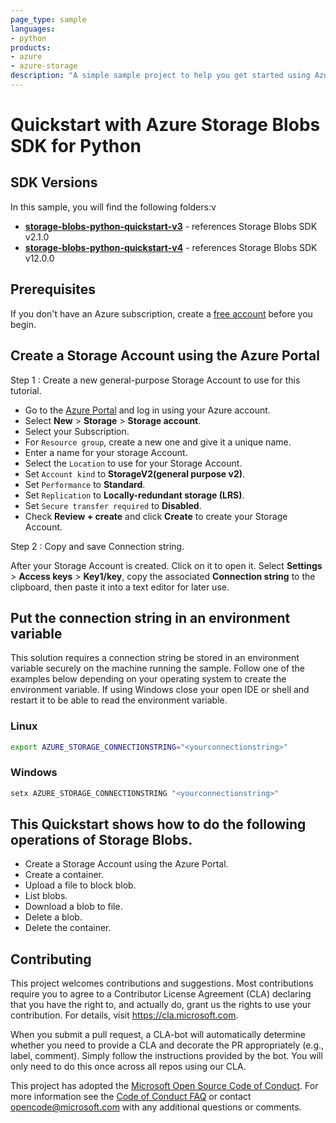 ```yaml
---
page_type: sample
languages:
- python
products:
- azure
- azure-storage
description: "A simple sample project to help you get started using Azure Storage with python as the development language."
---
```


# Quickstart with Azure Storage Blobs SDK for Python

## SDK Versions
In this sample, you will find the following folders:v
* **[storage-blobs-python-quickstart-v3](./storage-blobs-python-quickstart-v3)** - references Storage Blobs SDK v2.1.0
* **[storage-blobs-python-quickstart-v4](./storage-blobs-python-quickstart-v4)** - references Storage Blobs SDK v12.0.0

## Prerequisites
If you don't have an Azure subscription, create a [free account](https://azure.microsoft.com/free/?WT.mc_id=A261C142F) before you begin.

## Create a Storage Account using the Azure Portal

Step 1 : Create a new general-purpose Storage Account to use for this tutorial. 
 
*  Go to the [Azure Portal](https://portal.azure.com) and log in using your Azure account. 
*  Select **New** > **Storage** > **Storage account**. 
*  Select your Subscription. 
*  For `Resource group`, create a new one and give it a unique name. 
*  Enter a name for your storage Account.
*  Select the `Location` to use for your Storage Account.
*  Set `Account kind` to **StorageV2(general purpose v2)**.
*  Set `Performance` to **Standard**. 
*  Set `Replication` to **Locally-redundant storage (LRS)**.
*  Set `Secure transfer required` to **Disabled**.
*  Check **Review + create** and click **Create** to create your Storage Account. 
 
Step 2 : Copy and save Connection string.

After your Storage Account is created. Click on it to open it. 
Select **Settings** > **Access keys** > **Key1/key**, copy the associated **Connection string** to the clipboard, then paste it into a text editor for later use.

## Put the connection string in an environment variable

This solution requires a connection string be stored in an environment variable securely on the machine running the sample. Follow one of the examples below depending on your operating system to create the environment variable. If using Windows close your open IDE or shell and restart it to be able to read the environment variable.

### Linux

```bash
export AZURE_STORAGE_CONNECTIONSTRING="<yourconnectionstring>"
```

### Windows

```cmd
setx AZURE_STORAGE_CONNECTIONSTRING "<yourconnectionstring>"
```

## This Quickstart shows how to do the following operations of Storage Blobs.
- Create a Storage Account using the Azure Portal.
- Create a container.
- Upload a file to block blob.
- List blobs.
- Download a blob to file.
- Delete a blob.
- Delete the container.

## Contributing

This project welcomes contributions and suggestions.  Most contributions require you to agree to a
Contributor License Agreement (CLA) declaring that you have the right to, and actually do, grant us
the rights to use your contribution. For details, visit https://cla.microsoft.com.

When you submit a pull request, a CLA-bot will automatically determine whether you need to provide
a CLA and decorate the PR appropriately (e.g., label, comment). Simply follow the instructions
provided by the bot. You will only need to do this once across all repos using our CLA.

This project has adopted the [Microsoft Open Source Code of Conduct](https://opensource.microsoft.com/codeofconduct/).
For more information see the [Code of Conduct FAQ](https://opensource.microsoft.com/codeofconduct/faq/) or
contact [opencode@microsoft.com](mailto:opencode@microsoft.com) with any additional questions or comments.

